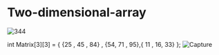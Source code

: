 # Two-dimensional-array
![344](https://user-images.githubusercontent.com/25783105/215118995-298452ef-3864-4695-92e8-6b792d761a56.png)
                         
int Matrix[3][3] = { {25 , 45 , 84} , {54, 71 , 95},{ 11 , 16, 33} };
![Capture](https://user-images.githubusercontent.com/25783105/215436875-3326c11f-5b61-4bde-b76e-cda5eb994067.PNG)
